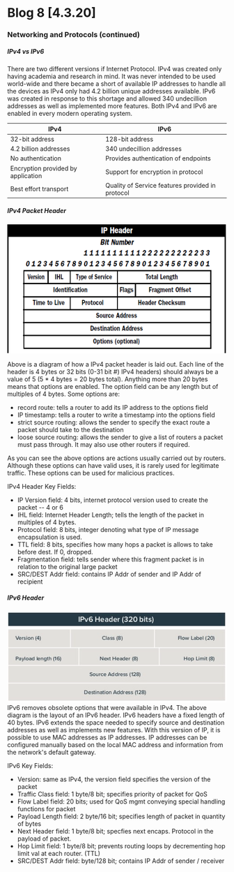 
# Blog 8 [4.3.20]

### Networking and Protocols (continued)

##### IPv4 vs IPv6
There are two different versions if Internet Protocol. IPv4 was created only having academia and research in mind. It was never intended to be used world-wide and there became a short of available IP addresses to handle all the devices as IPv4 only had 4.2 billion unique addresses available. IPv6 was created in response to this shortage and allowed 340 undecillion addresses as well as implemented more features. Both IPv4 and IPv6 are enabled in every modern operating system.

|IPv4  |IPv6  |
|--|--|
|32-bit address  |128-bit address  |
|4.2 billion addresses | 340 undecillion addresses |
|No authentication | Provides authentication of endpoints|
|Encryption provided by application|Support for encryption in protocol|
|Best effort transport |Quality of Service features provided in protocol|

##### IPv4 Packet Header
![IPv4 Header](https://github.com/cacaocat-syr/cacaocat-syr.github.io/blob/master/Images/Networking-IPv4%20header.png)

Above is a diagram of how a IPv4 packet header is laid out. Each line of the header is 4 bytes or 32 bits (0-31 bit #)
IPv4 headers) should always be a value of 5 (5 * 4 bytes = 20 bytes total). Anything more than 20 bytes means that options are enabled. The option field can be any length but of multiples of 4 bytes. Some options are:

- record route: tells a router to add its IP address to the options field
- IP timestamp: tells a router to write a timestamp into the options field
- strict source routing: allows the sender to specify the exact route a packet should take to the destination
- loose source routing: allows the sender to give a list of routers a packet must pass through. It may also use other routers if required.

As you can see the above options are actions usually carried out by routers. Although these options can have valid uses, it is rarely used for legitimate traffic. These options can be used for malicious practices.

 IPv4 Header Key Fields:

- IP Version field: 4 bits, internet protocol version used to create the packet --  4 or 6
- IHL field: Internet Header Length; tells the length of the packet in multiples of 4 bytes.
- Protocol field: 8 bits, integer denoting what type of IP message encapsulation is used.
- TTL field: 8 bits, specifies how many hops a packet is allows to take before dest. If 0, dropped.
- Fragmentation field: tells sender where this fragment packet is in relation to the original large packet
- SRC/DEST Addr field: contains IP Addr of sender and IP Addr of recipient

##### IPv6 Header
![IPv6 Header](https://github.com/cacaocat-syr/cacaocat-syr.github.io/blob/master/Images/Networking-IPv6%20header.png)
IPv6 removes obsolete options that were available in IPv4. The above diagram is the layout of an IPv6 header. IPv6 headers have a fixed length of 40 bytes. IPv6 extends the space needed to specify source and destination addresses as well as implements new features. With this version of IP, it is possible to use MAC addresses as IP addresses. IP addresses can be configured manually based on the local MAC address and information from the network's default gateway.

IPv6 Key Fields:

- Version: same as IPv4, the version field specifies the version of the packet
- Traffic Class field: 1 byte/8 bit; specifies priority of packet for QoS
- Flow Label field: 20 bits; used for QoS mgmt conveying special handling functions for packet
- Payload Length field: 2 byte/16 bit; specifies length of packet in quantity of bytes
- Next Header field: 1 byte/8 bit; specfies next encaps. Protocol in the payload of packet.
- Hop Limit field: 1 byte/8 bit; prevents routing loops by decrementing hop limit val at each router. (TTL)
- SRC/DEST Addr field: byte/128 bit; contains IP Addr of sender / receiver

